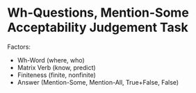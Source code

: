 # Wh-Questions, Mention-Some Acceptability Judgement Task

 
Factors: 
- Wh-Word (where, who)
- Matrix Verb (know, predict)
- Finiteness (finite, nonfinite)
- Answer (Mention-Some, Mention-All, True+False, False)


 
